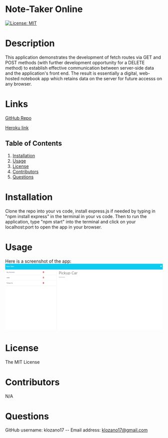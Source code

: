 # Note-Taker Online
[![License: MIT](https://img.shields.io/badge/License-MIT-yellow.svg)](https://opensource.org/licenses/MIT)
# Description
This application demonstrates the development of fetch routes via GET and POST methods (with further development opportunity for a DELETE method) to establish effective communication between server-side data and the application's front end. The result is essentially a digital, web-hosted notebook app which retains data on the server for future accesss on any browser.
# Links
[GitHub Repo](https://github.com/klozano17)

[Heroku link](https://lozano-note-taker.herokuapp.com/)
## Table of Contents
1. [Installation](#installation)
2. [Usage](#usage)
3. [License](#license)
4. [Contributors](#contributors)
5. [Questions](#questions)
# Installation
Clone the repo into your vs code, install express.js if needed by typing in "npm install express" in the terminal in your vs code. Then to run the application, type "npm start" into the terminal and click on your localhost:port to open the app in your browser.
# Usage
Here is a screenshot of the app:
![Demo of Note Taker app](./public/assets/images/notesSC.PNG)
# License
The MIT License
# Contributors
N/A
# Questions
GitHub username: klozano17 -- Email address: klozano17@gmail.com